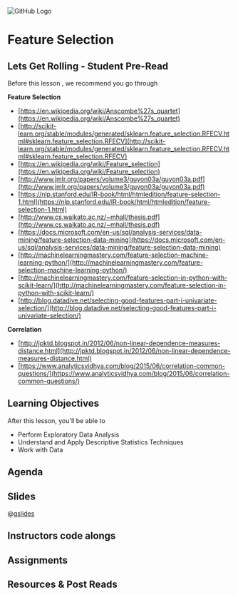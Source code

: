 ![GitHub Logo](https://s3.ap-south-1.amazonaws.com/greyatom-social/GreyAtom-logo.png)

# Feature Selection

## Lets Get Rolling - Student Pre-Read
Before this lesson , we recommend you go through

**Feature Selection**

* [https://en.wikipedia.org/wiki/Anscombe%27s_quartet](https://en.wikipedia.org/wiki/Anscombe%27s_quartet)
* [http://scikit-learn.org/stable/modules/generated/sklearn.feature_selection.RFECV.html#sklearn.feature_selection.RFECV](http://scikit-learn.org/stable/modules/generated/sklearn.feature_selection.RFECV.html#sklearn.feature_selection.RFECV)
* [https://en.wikipedia.org/wiki/Feature_selection](https://en.wikipedia.org/wiki/Feature_selection)
* [http://www.jmlr.org/papers/volume3/guyon03a/guyon03a.pdf](http://www.jmlr.org/papers/volume3/guyon03a/guyon03a.pdf)
* [https://nlp.stanford.edu/IR-book/html/htmledition/feature-selection-1.html](https://nlp.stanford.edu/IR-book/html/htmledition/feature-selection-1.html)
* [http://www.cs.waikato.ac.nz/~mhall/thesis.pdf](http://www.cs.waikato.ac.nz/~mhall/thesis.pdf)
* [https://docs.microsoft.com/en-us/sql/analysis-services/data-mining/feature-selection-data-mining](https://docs.microsoft.com/en-us/sql/analysis-services/data-mining/feature-selection-data-mining)
* [http://machinelearningmastery.com/feature-selection-machine-learning-python/](http://machinelearningmastery.com/feature-selection-machine-learning-python/)
* [http://machinelearningmastery.com/feature-selection-in-python-with-scikit-learn/](http://machinelearningmastery.com/feature-selection-in-python-with-scikit-learn/)
* [http://blog.datadive.net/selecting-good-features-part-i-univariate-selection/](http://blog.datadive.net/selecting-good-features-part-i-univariate-selection/)

**Correlation**

* [http://jpktd.blogspot.in/2012/06/non-linear-dependence-measures-distance.html](http://jpktd.blogspot.in/2012/06/non-linear-dependence-measures-distance.html)
* [https://www.analyticsvidhya.com/blog/2015/06/correlation-common-questions/](https://www.analyticsvidhya.com/blog/2015/06/correlation-common-questions/)

## Learning Objectives 

After this lesson, you'll be able to 

* Perform Exploratory Data Analysis
* Understand and Apply Descriptive Statistics Techniques
* Work with Data 


## Agenda


## Slides

@[gslides](12MfGuRbSPV-Hgtpn1Xmd8GGvwgwbwVSp8Gx1NVKH1Mk)

## Instructors code alongs



## Assignments 




## Resources & Post Reads
